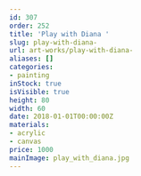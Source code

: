 ```yaml
---
id: 307
order: 252
title: 'Play with Diana '
slug: play-with-diana-
url: art-works/play-with-diana-
aliases: []
categories:
- painting
inStock: true
isVisible: true
height: 80
width: 60
date: 2018-01-01T00:00:00Z
materials:
- acrylic
- canvas
price: 1000
mainImage: play_with_diana.jpg
---
```

